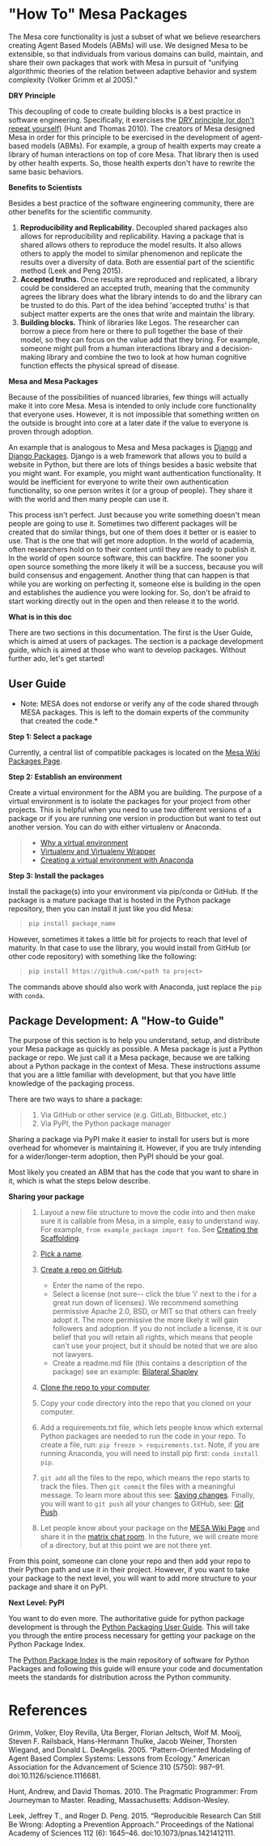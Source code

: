 # "How To" Mesa Packages

The Mesa core functionality is just a subset of what we believe researchers creating Agent Based Models (ABMs) will use. We designed Mesa to be extensible, so that individuals from various domains can build, maintain, and share their own packages that work with Mesa in pursuit of "unifying algorithmic theories of the relation between adaptive behavior and system complexity (Volker Grimm et al 2005)."

**DRY Principle**

This decoupling of code to create building blocks is a best practice in software engineering. Specifically, it exercises the [DRY principle (or don't repeat yourself)](https://en.wikipedia.org/wiki/Don%27t_repeat_yourself) (Hunt and Thomas 2010). The creators of Mesa designed Mesa in order for this principle to be exercised in the development of agent-based models (ABMs). For example, a group of health experts may create a library of human interactions on top of core Mesa. That library then is used by other health experts. So, those health experts don't have to rewrite the same basic behaviors.

**Benefits to Scientists**

Besides a best practice of the software engineering community, there are other benefits for the scientific community.

1. **Reproducibility and Replicability.** Decoupled shared packages also allows for reproducibility and replicability. Having a package that is shared allows others to reproduce the model results. It also allows others to apply the model to similar phenomenon and replicate the results over a diversity of data. Both are essential part of the scientific method (Leek and Peng 2015).
2. **Accepted truths.** Once results are reproduced and replicated, a library could be considered an accepted truth, meaning that the community agrees the library does what the library intends to do and  the library can be trusted to do this. Part of the idea behind 'accepted truths' is that subject matter experts are the ones that write and maintain the library.
3. **Building blocks.** Think of libraries like Legos. The researcher can borrow a piece from here or there to pull together the base of their model, so they can focus on the value add that they bring. For example, someone might pull from a human interactions library and a decision-making library and combine the two to look at how human cognitive function effects the physical spread of disease.

**Mesa and Mesa Packages**

Because of the possibilities of nuanced libraries, few things will actually make it into core Mesa. Mesa is intended to only include core functionality that everyone uses. However, it is not impossible that something written on the outside is brought into core at a later date if the value to everyone is proven through adoption.

An example that is analogous to Mesa and Mesa packages is [Django](https://www.djangoproject.com/) and [Django Packages](https://djangopackages.org/). Django is a web framework that allows you to build a website in Python, but there are lots of things besides a basic website that you might want. For example, you might want authentication functionality. It would be inefficient for everyone to write their own authentication functionality, so one person writes it (or a group of people). They share it with the world and then many people can use it.

This process isn't perfect. Just because you write something doesn't mean people are going to use it. Sometimes two different packages will be created that do similar things, but one of them does it better or is easier to use. That is the one that will get more adoption. In the world of academia, often researchers hold on to their content until they are ready to publish it. In the world of open source software, this can backfire. The sooner you open source something the more likely it will be a success, because you will build consensus and engagement. Another thing that can happen is that while you are working on perfecting it, someone else is building in the open and establishes the audience you were looking for. So, don't be afraid to start working directly out in the open and then release it to the world.

**What is in this doc**

There are two sections in this documentation. The first is the User Guide, which is aimed at users of packages. The section is a package development guide, which is aimed at those who want to develop packages. Without further ado, let's get started!

## User Guide

- Note: MESA does not endorse or verify any of the code shared through MESA packages. This is left to the domain experts of the community that created the code.\*

**Step 1: Select a package**

Currently, a central list of compatible packages is located on the [Mesa Wiki Packages Page](https://github.com/projectmesa/mesa/wiki/Mesa-Packages).

**Step 2: Establish an environment**

Create a virtual environment for the ABM you are building. The purpose of a virtual environment is to isolate the packages for your project from other projects. This is helpful when you need to use two different versions of a package or if you are running one version in production but want to test out another version. You can do with either virtualenv or Anaconda.

> - [Why a virtual environment](https://realpython.com/blog/python/python-virtual-environments-a-primer/#why-the-need-for-virtual-environments)
> - [Virtualenv and Virtualenv Wrapper](http://docs.python-guide.org/en/latest/#python-development-environments)
> - [Creating a virtual environment with Anaconda](https://conda.io/docs/user-guide/tasks/manage-environments.html)

**Step 3: Install the packages**

Install the package(s) into your environment via pip/conda or GitHub. If the package is a mature package that is hosted in the Python package repository, then you can install it just like you did Mesa:

> ```bash
> pip install package_name
> ```

However, sometimes it takes a little bit for projects to reach that level of maturity. In that case to use the library, you would install from GitHub (or other code repository) with something like the following:

> ```bash
> pip install https://github.com/<path to project>
> ```

The commands above should also work with Anaconda, just replace the `pip` with `conda`.

## Package Development: A "How-to Guide"

The purpose of this section is to help you understand, setup, and distribute your Mesa package as quickly as possible. A Mesa package is just a Python package or repo. We just call it a Mesa package, because we are talking about a Python package in the context of Mesa. These instructions assume that you are a little familiar with development, but that you have little knowledge of the packaging process.

There are two ways to share a package:

> 1. Via GitHub or other service (e.g. GitLab, Bitbucket, etc.)
> 2. Via PyPI, the Python package manager

Sharing a package via PyPI make it easier to install for users but is more overhead for whomever is maintaining it. However, if you are truly intending for a wider/longer-term adoption, then PyPI should be your goal.

Most likely you created an ABM that has the code that you want to share in it, which is what the steps below describe.

**Sharing your package**

> 1. Layout a new file structure to move the code into and then make sure it is callable from Mesa, in a simple, easy to understand way. For example, `from example_package import foo`.  See [Creating the Scaffolding](https://python-packaging.readthedocs.io/en/latest/minimal.html#creating-the-scaffolding).
>
> 2. [Pick a name](https://python-packaging.readthedocs.io/en/latest/minimal.html#picking-a-name).
>
> 3. [Create a repo on GitHub](https://help.github.com/articles/create-a-repo/).
>
>    - Enter the name of the repo.
>    - Select a license (not sure-- click the blue 'i' next to the i for a great run down of licenses). We recommend something permissive Apache 2.0, BSD, or MIT so that others can freely adopt it. The more permissive the more likely it will gain followers and adoption. If you do not include a license, it is our belief that you will retain all rights, which means that people can't use your project, but it should be noted that we are also not lawyers.
>    - Create a readme.md file (this contains a description of the package) see an example: [Bilateral Shapley](https://github.com/tpike3/bilateralshapley/blob/master/README.md)
>
> 4. [Clone the repo to your computer](https://help.github.com/articles/cloning-a-repository/#platform-linux).
>
> 5. Copy your code directory into the repo that you cloned on your computer.
>
> 6. Add a requirements.txt file, which lets people know which external Python packages are needed to run the code in your repo. To create a file, run: `pip freeze > requirements.txt`. Note, if you are running Anaconda, you will need to install pip first: `conda install pip`.
>
> 7. `git add` all the files to the repo, which means the repo starts to track the files. Then `git commit` the files with a meaningful message. To learn more about this see: [Saving changes](https://www.atlassian.com/git/tutorials/saving-changes). Finally, you will want to `git push` all your changes to GitHub, see: [Git Push](https://help.github.com/articles/pushing-to-a-remote/).
>
> 8. Let people know about your package on the [MESA Wiki Page](https://github.com/projectmesa/mesa/wiki) and share it in the [matrix chat room](https://matrix.to/#/#project-mesa:matrix.org). In the future, we will create more of a directory, but at this point we are not there yet.

From this point, someone can clone your repo and then add your repo to their Python path and use it in their project. However, if you want to take your package to the next level, you will want to add more structure to your package and share it on PyPI.

**Next Level: PyPI**

You want to do even more. The authoritative guide for python package development is through the [Python Packaging User Guide](https://packaging.python.org/). This will take you through the entire process necessary for getting your package on the Python Package Index.

The [Python Package Index](https://pypi.org) is the main repository of software for Python Packages and following this guide will ensure your code and documentation meets the standards for distribution across the Python community.

# References

Grimm, Volker, Eloy Revilla, Uta Berger, Florian Jeltsch, Wolf M. Mooij, Steven F. Railsback, Hans-Hermann Thulke, Jacob Weiner, Thorsten Wiegand, and Donald L. DeAngelis. 2005. “Pattern-Oriented Modeling of Agent Based Complex Systems: Lessons from Ecology.” American Association for the Advancement of Science 310 (5750): 987–91. doi:10.1126/science.1116681.

Hunt, Andrew, and David Thomas. 2010. The Pragmatic Programmer: From Journeyman to Master. Reading, Massachusetts: Addison-Wesley.

Leek, Jeffrey T., and Roger D. Peng. 2015. “Reproducible Research Can Still Be Wrong: Adopting a Prevention Approach.” Proceedings of the National Academy of Sciences 112 (6): 1645–46. doi:10.1073/pnas.1421412111.
